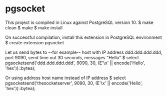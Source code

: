 # pgsocket
This project is compiled in Linux against PostgreSQL version 10.
$ make clean
$ make
$ make install

On successful compilation, install this extension in PostgreSQL environment
$ create extension pgsocket

Let us send bytes to --for example-- host with IP address ddd.ddd.ddd.ddd, port 9090, send time out 30 seconds, messages "Hello"
$ select pgsocketsend('ddd.ddd.ddd.ddd', 9090, 30, (E'\\x' || encode('Hello', 'hex'))::bytea);

Or using address host name instead of IP address
$ select pgsocketsend('thesocketserver', 9090, 30, (E'\\x' || encode('Hello', 'hex'))::bytea);
